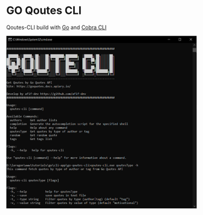 # GO Qoutes CLI

Qoutes-CLI build with [Go](https://go.dev) and [Cobra CLI](https://github.com/spf13/cobra)

![](go-quotes-cli-ss.png)
